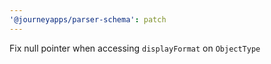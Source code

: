 ```yaml
---
'@journeyapps/parser-schema': patch
---
```


Fix null pointer when accessing `displayFormat` on `ObjectType` 